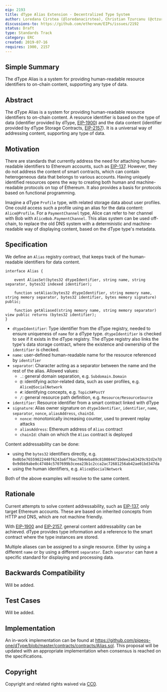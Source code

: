 ```yaml
---
eip: 2193
title: dType Alias Extension - Decentralized Type System
author: Loredana Cirstea (@loredanacirstea), Christian Tzurcanu (@ctzurcanu)
discussions-to: https://github.com/ethereum/EIPs/issues/2192
status: Draft
type: Standards Track
category: ERC
created: 2019-07-16
requires: 1900, 2157
---
```


## Simple Summary

The dType Alias is a system for providing human-readable resource identifiers to on-chain content, supporting any type of data.

## Abstract

The dType Alias is a system for providing human-readable resource identifiers to on-chain content. A resource identifier is based on the type of data (identifier provided by dType, [EIP-1900](http://eips.ethereum.org/EIPS/eip-1900)) and the data content (identifier provided by dType Storage Contracts, [EIP-2157](http://eips.ethereum.org/EIPS/eip-2157)). It is a universal way of addressing content, supporting any type of data.


## Motivation

There are standards that currently address the need for attaching human-readable identifiers to Ethereum accounts, such as [EIP-137](http://eips.ethereum.org/EIPS/eip-137). However, they do not address the content of smart contracts, which can contain heterogeneous data that belongs to various accounts. Having uniquely identified resources opens the way to creating both human and machine-readable protocols on top of Ethereum. It also provides a basis for protocols based on functional programming.

Imagine a dType `Profile` type, with related storage data about user profiles. One could access such a profile using an alias for the data content: `Alice@Profile`. For a `PaymentChannel` type, Alice can refer to her channel with Bob with `AliceBob.PaymentChannel`.
This alias system can be used off-chain, to replace the old DNS system with a deterministic and machine-readable way of displaying content, based on the dType type's metadata.

## Specification

We define an `Alias` registry contract, that keeps track of the human-readable identifiers for data content.

```solidity
interface Alias {

    event AliasSet(bytes32 dtypeIdentifier, string name, string separator, bytes32 indexed identifier);

    function setAlias(bytes32 dtypeIdentifier, string memory name, string memory separator, bytes32 identifier, bytes memory signature) public;

    function getAliased(string memory name, string memory separator) view public returns (bytes32 identifier);
}
```

- `dtypeIdentifier`: Type identifier from the dType registry, needed to ensure uniqueness of `name` for a dType type. `dtypeIdentifier` is checked to see if it exists in the dType registry. The dType registry also links the type's data storage contract, where the existence and ownership of the `identifier` is checked.
- `name`: user-defined human-readable name for the resource referenced by `identifier`
- `separator`: Character acting as a separator between the name and the rest of the alias. Allowed values:
  - `.`: general domain separation, e.g. `Subdomain.Domain`
  - `@`: identifying actor-related data, such as user profiles, e.g. `Alice@SocialNetwork`
  - `#`: identifying concepts, e.g. `TopicX#PostY`
  - `/`: general resource path definition, e.g. `Resource/ResourceSource`
- `identifier`: Resource identifier from a smart contract linked with dType
- `signature`: Alias owner signature on `dtypeIdentifier`, `identifier`, `name`, `separator`, `nonce`, `aliasAddress`, `chainId`.
  - `nonce`: monotonically increasing counter, used to prevent replay attacks
  - `aliasAddress`: Ethereum address of `Alias` contract
  - `chainId`: chain on which the `Alias` contract is deployed

Content addressability can be done:
- using the `bytes32` identifiers directly, e.g. `0x0b5e76559822448f6243a6f76ac7864eba89c810084471bdee2a63429c92d2e7@0x9dbb9abe0c47484c5707699b3ceea23b1c2cca2ac72681256ab42ae01bd347da`
- using the human identifiers, e.g. `Alice@SocialNetwork`

Both of the above examples will resolve to the same content.


## Rationale

Current attempts to solve content addressability, such as [EIP-137](http://eips.ethereum.org/EIPS/eip-137), only target Ethereum accounts. These are based on inherited concepts from HTTP and DNS, which are not machine friendly.

With [EIP-1900](http://eips.ethereum.org/EIPS/eip-1900) and [EIP-2157](http://eips.ethereum.org/EIPS/eip-2157), general content addressability can be achieved. dType provides type information and a reference to the smart contract where the type instances are stored.

Multiple aliases can be assigned to a single resource. Either by using a different `name` or by using a different `separator`. Each `separator` can have a specific standard for displaying and processing data.

## Backwards Compatibility

Will be added.

## Test Cases

Will be added.

## Implementation

An in-work implementation can be found at https://github.com/pipeos-one/dType/blob/master/contracts/contracts/Alias.sol.
This proposal will be updated with an appropriate implementation when consensus is reached on the specifications.

## Copyright
Copyright and related rights waived via [CC0](https://creativecommons.org/publicdomain/zero/1.0/).
